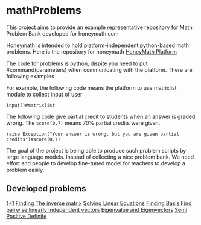 # mathProblems

This project aims to provide an example representative repository for Math Problem Bank developed for honeymath.com

Honeymath is intended to hold platform-independent python-based math problems. Here is the repository for honeymath [HoneyMath Platform](https:github.com/honeymath/honeyplatform)

The code for problems is python, dispite you need to put #command(parameters) when communicating with the platform. There are following examples

For example, the following code means the platform to use matrixlist module to collect input of user
```
input()#matrixlist
```

The following code give partial credit to students when an answer is graded wrong. The `score(0.7)` means 70% partial credits were given.
```
raise Exception("Your answer is wrong, but you are given partial credits")#score(0.7)
```

The goal of the project is being able to produce such problem scripts by large language models. Instead of collecting a nice problem bank. We need effort and people to develop fine-tuned model for teachers to develop a problem easily.


## Developed problems
[1+1](1+1.py)
[Finding The inverse matrix](findingInverse.py)
[Solving Linear Equations](solveEquations.py)
[Finding Basis](basisEquations.py)
[Find pairwise linearly independent vectors](pairwiseIndependentDependentVectors.py)
[Eigenvalue and Eigenvectors](eigenvalueEigenvector.py)
[Semi Positive Definite](semiPositiveDefinite.py)
